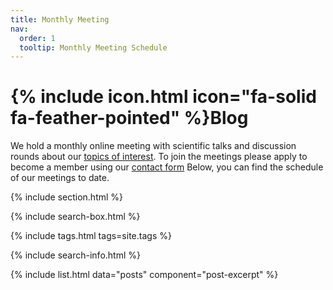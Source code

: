 ```yaml
---
title: Monthly Meeting
nav:
  order: 1
  tooltip: Monthly Meeting Schedule
---
```


# {% include icon.html icon="fa-solid fa-feather-pointed" %}Blog

We hold a monthly online meeting with scientific talks and discussion rounds about our [topics of interest](https://vis-image-management.github.io/vim-web/topics/). To join the meetings please apply to become a member using our [contact form](https://vis-image-management.github.io/vim-web/contact/) Below, you can find the schedule of our meetings to date.

{% include section.html %}

{% include search-box.html %}

{% include tags.html tags=site.tags %}

{% include search-info.html %}

{% include list.html data="posts" component="post-excerpt" %}
